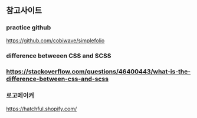 ## 참고사이트

### practice github

 https://github.com/cobiwave/simplefolio

### difference betweeen CSS and SCSS

### https://stackoverflow.com/questions/46400443/what-is-the-difference-between-css-and-scss

### 로고메이커

https://hatchful.shopify.com/